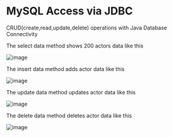 # MySQL Access via JDBC
CRUD(create,read,update,delete) operations with Java Database Connectivity

The select data method shows 200 actors data like this

![image](https://github.com/DeveloperBedirhan/MySQL_Access_via_JDBC/assets/77440477/2ee1b3c2-5052-4d63-a7c1-2368fc8587b2)

The insert data method adds actor data like this

![image](https://github.com/DeveloperBedirhan/MySQL_Access_via_JDBC/assets/77440477/b21219fe-d405-4514-b7a0-44db24a49b74)

The update data method updates actor data like this

![image](https://github.com/DeveloperBedirhan/MySQL_Access_via_JDBC/assets/77440477/d8ba895d-a26e-45e2-9307-1a4004736452)

The delete data method deletes actor data like this

![image](https://github.com/DeveloperBedirhan/MySQL_Access_via_JDBC/assets/77440477/b955947c-5492-4aa2-97f6-f4f6c5608d37)
